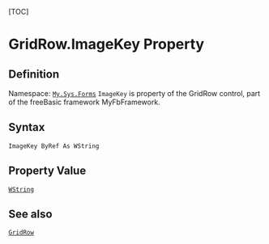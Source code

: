 [TOC]
# GridRow.ImageKey Property

## Definition
Namespace: [`My.Sys.Forms`](My.Sys.Forms.md)
`ImageKey` is property of the GridRow control, part of the freeBasic framework MyFbFramework.
## Syntax
```freeBasic
ImageKey ByRef As WString
```
## Property Value
[`WString`]("https://www.freebasic.net/wiki/KeyPgWString")
## See also
[`GridRow`](GridRow.md)
